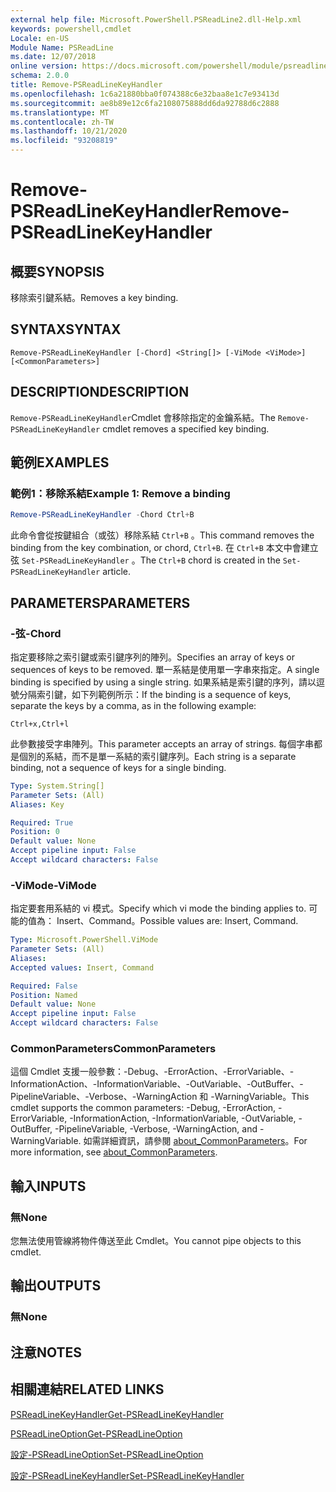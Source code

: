 ```yaml
---
external help file: Microsoft.PowerShell.PSReadLine2.dll-Help.xml
keywords: powershell,cmdlet
Locale: en-US
Module Name: PSReadLine
ms.date: 12/07/2018
online version: https://docs.microsoft.com/powershell/module/psreadline/remove-psreadlinekeyhandler?view=powershell-7&WT.mc_id=ps-gethelp
schema: 2.0.0
title: Remove-PSReadLineKeyHandler
ms.openlocfilehash: 1c6a21880bba0f074388c6e32baa8e1c7e93413d
ms.sourcegitcommit: ae8b89e12c6fa2108075888dd6da92788d6c2888
ms.translationtype: MT
ms.contentlocale: zh-TW
ms.lasthandoff: 10/21/2020
ms.locfileid: "93208819"
---
```

# <span data-ttu-id="621a5-103">Remove-PSReadLineKeyHandler</span><span class="sxs-lookup"><span data-stu-id="621a5-103">Remove-PSReadLineKeyHandler</span></span>

## <span data-ttu-id="621a5-104">概要</span><span class="sxs-lookup"><span data-stu-id="621a5-104">SYNOPSIS</span></span>
<span data-ttu-id="621a5-105">移除索引鍵系結。</span><span class="sxs-lookup"><span data-stu-id="621a5-105">Removes a key binding.</span></span>

## <span data-ttu-id="621a5-106">SYNTAX</span><span class="sxs-lookup"><span data-stu-id="621a5-106">SYNTAX</span></span>

```
Remove-PSReadLineKeyHandler [-Chord] <String[]> [-ViMode <ViMode>] [<CommonParameters>]
```

## <span data-ttu-id="621a5-107">DESCRIPTION</span><span class="sxs-lookup"><span data-stu-id="621a5-107">DESCRIPTION</span></span>

<span data-ttu-id="621a5-108">`Remove-PSReadLineKeyHandler`Cmdlet 會移除指定的金鑰系結。</span><span class="sxs-lookup"><span data-stu-id="621a5-108">The `Remove-PSReadLineKeyHandler` cmdlet removes a specified key binding.</span></span>

## <span data-ttu-id="621a5-109">範例</span><span class="sxs-lookup"><span data-stu-id="621a5-109">EXAMPLES</span></span>

### <span data-ttu-id="621a5-110">範例1：移除系結</span><span class="sxs-lookup"><span data-stu-id="621a5-110">Example 1: Remove a binding</span></span>

```powershell
Remove-PSReadLineKeyHandler -Chord Ctrl+B
```

<span data-ttu-id="621a5-111">此命令會從按鍵組合（或弦）移除系結 `Ctrl+B` 。</span><span class="sxs-lookup"><span data-stu-id="621a5-111">This command removes the binding from the key combination, or chord, `Ctrl+B`.</span></span> <span data-ttu-id="621a5-112">在 `Ctrl+B` 本文中會建立弦 `Set-PSReadLineKeyHandler` 。</span><span class="sxs-lookup"><span data-stu-id="621a5-112">The `Ctrl+B` chord is created in the `Set-PSReadLineKeyHandler` article.</span></span>

## <span data-ttu-id="621a5-113">PARAMETERS</span><span class="sxs-lookup"><span data-stu-id="621a5-113">PARAMETERS</span></span>

### <span data-ttu-id="621a5-114">-弦</span><span class="sxs-lookup"><span data-stu-id="621a5-114">-Chord</span></span>

<span data-ttu-id="621a5-115">指定要移除之索引鍵或索引鍵序列的陣列。</span><span class="sxs-lookup"><span data-stu-id="621a5-115">Specifies an array of keys or sequences of keys to be removed.</span></span> <span data-ttu-id="621a5-116">單一系結是使用單一字串來指定。</span><span class="sxs-lookup"><span data-stu-id="621a5-116">A single binding is specified by using a single string.</span></span> <span data-ttu-id="621a5-117">如果系結是索引鍵的序列，請以逗號分隔索引鍵，如下列範例所示：</span><span class="sxs-lookup"><span data-stu-id="621a5-117">If the binding is a sequence of keys, separate the keys by a comma, as in the following example:</span></span>

`Ctrl+x,Ctrl+l`

<span data-ttu-id="621a5-118">此參數接受字串陣列。</span><span class="sxs-lookup"><span data-stu-id="621a5-118">This parameter accepts an array of strings.</span></span> <span data-ttu-id="621a5-119">每個字串都是個別的系結，而不是單一系結的索引鍵序列。</span><span class="sxs-lookup"><span data-stu-id="621a5-119">Each string is a separate binding, not a sequence of keys for a single binding.</span></span>

```yaml
Type: System.String[]
Parameter Sets: (All)
Aliases: Key

Required: True
Position: 0
Default value: None
Accept pipeline input: False
Accept wildcard characters: False
```

### <span data-ttu-id="621a5-120">-ViMode</span><span class="sxs-lookup"><span data-stu-id="621a5-120">-ViMode</span></span>

<span data-ttu-id="621a5-121">指定要套用系結的 vi 模式。</span><span class="sxs-lookup"><span data-stu-id="621a5-121">Specify which vi mode the binding applies to.</span></span> <span data-ttu-id="621a5-122">可能的值為： Insert、Command。</span><span class="sxs-lookup"><span data-stu-id="621a5-122">Possible values are: Insert, Command.</span></span>

```yaml
Type: Microsoft.PowerShell.ViMode
Parameter Sets: (All)
Aliases:
Accepted values: Insert, Command

Required: False
Position: Named
Default value: None
Accept pipeline input: False
Accept wildcard characters: False
```

### <span data-ttu-id="621a5-123">CommonParameters</span><span class="sxs-lookup"><span data-stu-id="621a5-123">CommonParameters</span></span>

<span data-ttu-id="621a5-124">這個 Cmdlet 支援一般參數：-Debug、-ErrorAction、-ErrorVariable、-InformationAction、-InformationVariable、-OutVariable、-OutBuffer、-PipelineVariable、-Verbose、-WarningAction 和 -WarningVariable。</span><span class="sxs-lookup"><span data-stu-id="621a5-124">This cmdlet supports the common parameters: -Debug, -ErrorAction, -ErrorVariable, -InformationAction, -InformationVariable, -OutVariable, -OutBuffer, -PipelineVariable, -Verbose, -WarningAction, and -WarningVariable.</span></span> <span data-ttu-id="621a5-125">如需詳細資訊，請參閱 [about_CommonParameters](http://go.microsoft.com/fwlink/?LinkID=113216)。</span><span class="sxs-lookup"><span data-stu-id="621a5-125">For more information, see [about_CommonParameters](http://go.microsoft.com/fwlink/?LinkID=113216).</span></span>

## <span data-ttu-id="621a5-126">輸入</span><span class="sxs-lookup"><span data-stu-id="621a5-126">INPUTS</span></span>

### <span data-ttu-id="621a5-127">無</span><span class="sxs-lookup"><span data-stu-id="621a5-127">None</span></span>

<span data-ttu-id="621a5-128">您無法使用管線將物件傳送至此 Cmdlet。</span><span class="sxs-lookup"><span data-stu-id="621a5-128">You cannot pipe objects to this cmdlet.</span></span>

## <span data-ttu-id="621a5-129">輸出</span><span class="sxs-lookup"><span data-stu-id="621a5-129">OUTPUTS</span></span>

### <span data-ttu-id="621a5-130">無</span><span class="sxs-lookup"><span data-stu-id="621a5-130">None</span></span>

## <span data-ttu-id="621a5-131">注意</span><span class="sxs-lookup"><span data-stu-id="621a5-131">NOTES</span></span>

## <span data-ttu-id="621a5-132">相關連結</span><span class="sxs-lookup"><span data-stu-id="621a5-132">RELATED LINKS</span></span>

[<span data-ttu-id="621a5-133">PSReadLineKeyHandler</span><span class="sxs-lookup"><span data-stu-id="621a5-133">Get-PSReadLineKeyHandler</span></span>](Get-PSReadLineKeyHandler.md)

[<span data-ttu-id="621a5-134">PSReadLineOption</span><span class="sxs-lookup"><span data-stu-id="621a5-134">Get-PSReadLineOption</span></span>](Get-PSReadLineOption.md)

[<span data-ttu-id="621a5-135">設定-PSReadLineOption</span><span class="sxs-lookup"><span data-stu-id="621a5-135">Set-PSReadLineOption</span></span>](Set-PSReadLineOption.md)

[<span data-ttu-id="621a5-136">設定-PSReadLineKeyHandler</span><span class="sxs-lookup"><span data-stu-id="621a5-136">Set-PSReadLineKeyHandler</span></span>](Set-PSReadLineKeyHandler.md)
